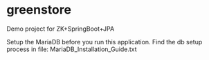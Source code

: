 # greenstore
Demo project for ZK+SpringBoot+JPA

Setup the MariaDB before you run this application. Find the db setup process in file: MariaDB_Installation_Guide.txt
